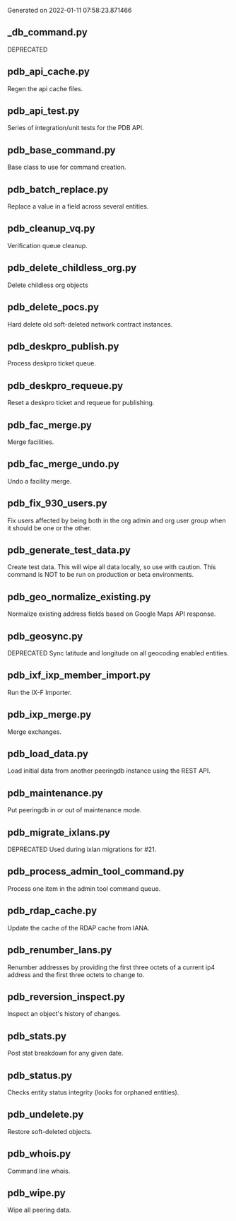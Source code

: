 Generated on 2022-01-11 07:58:23.871466

## _db_command.py

DEPRECATED

## pdb_api_cache.py

Regen the api cache files.

## pdb_api_test.py

Series of integration/unit tests for the PDB API.

## pdb_base_command.py

Base class to use for command creation.

## pdb_batch_replace.py

Replace a value in a field across several entities.

## pdb_cleanup_vq.py

Verification queue cleanup.

## pdb_delete_childless_org.py

Delete childless org objects

## pdb_delete_pocs.py

Hard delete old soft-deleted network contract instances.

## pdb_deskpro_publish.py

Process deskpro ticket queue.

## pdb_deskpro_requeue.py

Reset a deskpro ticket and requeue for publishing.

## pdb_fac_merge.py

Merge facilities.

## pdb_fac_merge_undo.py

Undo a facility merge.

## pdb_fix_930_users.py

Fix users affected by being both in the org admin
and org user group when it should be one or the other.

## pdb_generate_test_data.py

Create test data. This will wipe all data locally, so use with caution. This command is NOT to be run on production or beta environments.

## pdb_geo_normalize_existing.py

Normalize existing address fields based on Google Maps API response.

## pdb_geosync.py

DEPRECATED
Sync latitude and longitude on all geocoding enabled entities.

## pdb_ixf_ixp_member_import.py

Run the IX-F Importer.

## pdb_ixp_merge.py

Merge exchanges.

## pdb_load_data.py

Load initial data from another peeringdb instance using the REST API.

## pdb_maintenance.py

Put peeringdb in or out of maintenance mode.

## pdb_migrate_ixlans.py

DEPRECATED
Used during ixlan migrations for #21.

## pdb_process_admin_tool_command.py

Process one item in the admin tool command queue.

## pdb_rdap_cache.py

Update the cache of the RDAP cache from IANA.

## pdb_renumber_lans.py

Renumber addresses by providing the first three octets of a current ip4 address and the first three octets to change to.

## pdb_reversion_inspect.py

Inspect an object's history of changes.

## pdb_stats.py

Post stat breakdown for any given date.

## pdb_status.py

Checks entity status integrity (looks for orphaned entities).

## pdb_undelete.py

Restore soft-deleted objects.

## pdb_whois.py

Command line whois.

## pdb_wipe.py

Wipe all peering data.

